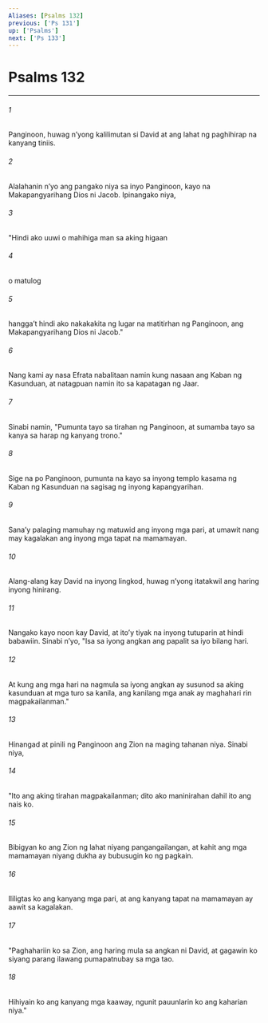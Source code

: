 ```yaml
---
Aliases: [Psalms 132]
previous: ['Ps 131']
up: ['Psalms']
next: ['Ps 133']
---
```

# Psalms 132

***

###### 1
Panginoon, huwag nʼyong kalilimutan si David at ang lahat ng paghihirap na kanyang tiniis. 

###### 2
Alalahanin nʼyo ang pangako niya sa inyo Panginoon, kayo na Makapangyarihang Dios ni Jacob. Ipinangako niya, 

###### 3
"Hindi ako uuwi o mahihiga man sa aking higaan 

###### 4
o matulog 

###### 5
hanggaʼt hindi ako nakakakita ng lugar na matitirhan ng Panginoon, ang Makapangyarihang Dios ni Jacob." 

###### 6
Nang kami ay nasa Efrata nabalitaan namin kung nasaan ang Kaban ng Kasunduan, at natagpuan namin ito sa kapatagan ng Jaar. 

###### 7
Sinabi namin, "Pumunta tayo sa tirahan ng Panginoon, at sumamba tayo sa kanya sa harap ng kanyang trono." 

###### 8
Sige na po Panginoon, pumunta na kayo sa inyong templo kasama ng Kaban ng Kasunduan na sagisag ng inyong kapangyarihan. 

###### 9
Sanaʼy palaging mamuhay ng matuwid ang inyong mga pari, at umawit nang may kagalakan ang inyong mga tapat na mamamayan. 

###### 10
Alang-alang kay David na inyong lingkod, huwag nʼyong itatakwil ang haring inyong hinirang. 

###### 11
Nangako kayo noon kay David, at itoʼy tiyak na inyong tutuparin at hindi babawiin. Sinabi nʼyo, "Isa sa iyong angkan ang papalit sa iyo bilang hari. 

###### 12
At kung ang mga hari na nagmula sa iyong angkan ay susunod sa aking kasunduan at mga turo sa kanila, ang kanilang mga anak ay maghahari rin magpakailanman." 

###### 13
Hinangad at pinili ng Panginoon ang Zion na maging tahanan niya. Sinabi niya, 

###### 14
"Ito ang aking tirahan magpakailanman; dito ako maninirahan dahil ito ang nais ko. 

###### 15
Bibigyan ko ang Zion ng lahat niyang pangangailangan, at kahit ang mga mamamayan niyang dukha ay bubusugin ko ng pagkain. 

###### 16
Ililigtas ko ang kanyang mga pari, at ang kanyang tapat na mamamayan ay aawit sa kagalakan. 

###### 17
"Paghahariin ko sa Zion, ang haring mula sa angkan ni David, at gagawin ko siyang parang ilawang pumapatnubay sa mga tao. 

###### 18
Hihiyain ko ang kanyang mga kaaway, ngunit pauunlarin ko ang kaharian niya."

